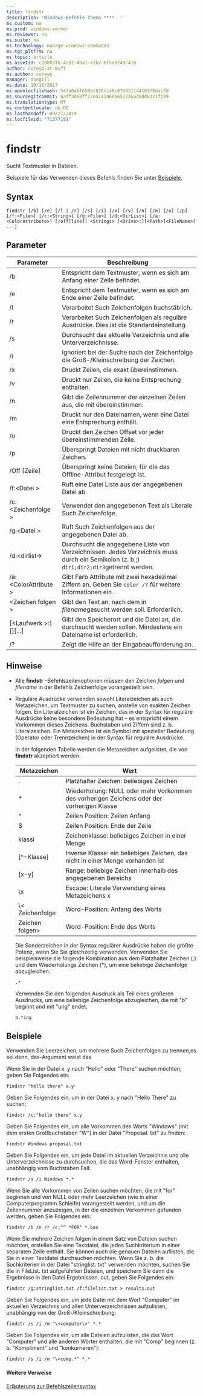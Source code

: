```yaml
---
title: findstr
description: 'Windows-Befehle Thema ****- '
ms.custom: na
ms.prod: windows-server
ms.reviewer: na
ms.suite: na
ms.technology: manage-windows-commands
ms.tgt_pltfrm: na
ms.topic: article
ms.assetid: c2d803fb-4cd2-46a1-a1b7-6f5e0249c418
author: coreyp-at-msft
ms.author: coreyp
manager: dongill
ms.date: 10/16/2017
ms.openlocfilehash: 547a0abf658ef826cca8c87d451144181f8dac7d
ms.sourcegitcommit: 6aff3d88ff22ea141a6ea6572a5ad8dd6321f199
ms.translationtype: MT
ms.contentlocale: de-DE
ms.lasthandoff: 09/27/2019
ms.locfileid: "71377191"
---
```

# <a name="findstr"></a>findstr

Sucht Textmuster in Dateien.

Beispiele für das Verwenden dieses Befehls finden Sie unter [Beispiele](#examples).

## <a name="syntax"></a>Syntax

```
findstr [/b] [/e] [/l | /r] [/s] [/i] [/x] [/v] [/n] [/m] [/o] [/p] [/f:<File>] [/c:<String>] [/g:<File>] [/d:<DirList>] [/a:<ColorAttribute>] [/off[line]] <Strings> [<Drive>:][<Path>]<FileName>[ ...]
```

## <a name="parameters"></a>Parameter

|Parameter|Beschreibung|
|---------|-----------|
|/b|Entspricht dem Textmuster, wenn es sich am Anfang einer Zeile befindet.|
|/e|Entspricht dem Textmuster, wenn es sich am Ende einer Zeile befindet.|
|/l|Verarbeitet Such Zeichenfolgen buchstäblich.|
|/r|Verarbeitet Such Zeichenfolgen als reguläre Ausdrücke. Dies ist die Standardeinstellung.|
|/s|Durchsucht das aktuelle Verzeichnis und alle Unterverzeichnisse.|
|/i|Ignoriert bei der Suche nach der Zeichenfolge die Groß-/Kleinschreibung der Zeichen.|
|/x|Druckt Zeilen, die exakt übereinstimmen.|
|/v|Druckt nur Zeilen, die keine Entsprechung enthalten.|
|/n|Gibt die Zeilennummer der einzelnen Zeilen aus, die mit übereinstimmen.|
|/m|Druckt nur den Dateinamen, wenn eine Datei eine Entsprechung enthält.|
|/o|Druckt den Zeichen Offset vor jeder übereinstimmenden Zeile.|
|/p|Überspringt Dateien mit nicht druckbaren Zeichen.|
|/Off [Zeile]|Überspringt keine Dateien, für die das Offline-Attribut festgelegt ist.|
|/f:\<Datei >|Ruft eine Datei Liste aus der angegebenen Datei ab.|
|/c:\<Zeichenfolge >|Verwendet den angegebenen Text als Literale Such Zeichenfolge.|
|/g:\<Datei >|Ruft Such Zeichenfolgen aus der angegebenen Datei ab.|
|/d:\<dirlist->|Durchsucht die angegebene Liste von Verzeichnissen. Jedes Verzeichnis muss durch ein Semikolon (z. b.;) `dir1;dir2;dir3`getrennt werden.|
|/a:\<ColorAttribute >|Gibt Farb Attribute mit zwei hexadezimal Ziffern an. Geben Sie `color /?` für weitere Informationen ein.|
|\<Zeichen folgen >|Gibt den Text an, nach dem in *filename*gesucht werden soll. Erforderlich.|
|[\<Laufwerk >:] [<Path>]<FileName>[...]|Gibt den Speicherort und die Datei an, die durchsucht werden sollen. Mindestens ein Dateiname ist erforderlich.|
|/?|Zeigt die Hilfe an der Eingabeaufforderung an.|

## <a name="remarks"></a>Hinweise

- Alle **findstr** -Befehlszeilenoptionen müssen den Zeichen *folgen* und *filename* in der Befehls Zeichenfolge vorangestellt sein.
- Reguläre Ausdrücke verwenden sowohl Literalzeichen als auch Metazeichen, um Textmuster zu suchen, anstelle von exakten Zeichen folgen. Ein Literalzeichen ist ein Zeichen, das in der Syntax für reguläre Ausdrücke keine besondere Bedeutung hat – es entspricht einem Vorkommen dieses Zeichens. Buchstaben und Ziffern sind z. b. Literalzeichen. Ein Metazeichen ist ein Symbol mit spezieller Bedeutung (Operator oder Trennzeichen) in der Syntax für reguläre Ausdrücke.

  In der folgenden Tabelle werden die Metazeichen aufgelistet, die von **findstr** akzeptiert werden.  

  |Metazeichen|Wert|
  |-------------|-----|
  |.|Platzhalter Zeichen: beliebiges Zeichen|
  |*|Wiederholung: NULL oder mehr Vorkommen des vorherigen Zeichens oder der vorherigen Klasse|
  |^|Zeilen Position: Zeilen Anfang|
  |$|Zeilen Position: Ende der Zeile|
  |klassi|Zeichenklasse: beliebiges Zeichen in einer Menge|
  |[^-Klasse]|Inverse Klasse: ein beliebiges Zeichen, das nicht in einer Menge vorhanden ist|
  |[x-y]|Range: beliebige Zeichen innerhalb des angegebenen Bereichs|
  |\x|Escape: Literale Verwendung eines Metazeichens x|
  |\\< Zeichenfolge|Word-Position: Anfang des Worts|
  |Zeichen folgen\>|Word-Position: Ende des Worts|

  Die Sonderzeichen in der Syntax regulärer Ausdrücke haben die größte Potenz, wenn Sie Sie gleichzeitig verwenden. Verwenden Sie beispielsweise die folgende Kombination aus dem Platzhalter Zeichen (.) und dem Wiederholungs Zeichen (*), um eine beliebige Zeichenfolge abzugleichen:

  ```
  .*
  ``` 

  Verwenden Sie den folgenden Ausdruck als Teil eines größeren Ausdrucks, um eine beliebige Zeichenfolge abzugleichen, die mit "b" beginnt und mit "ung" endet: 

  ```
  b.*ing
  ```

## <a name="examples"></a>Beispiele

Verwenden Sie Leerzeichen, um mehrere Such Zeichenfolgen zu trennen,es sei denn, das-Argument weist das

Wenn Sie in der Datei x. y nach "Hello" oder "There" suchen möchten, geben Sie Folgendes ein:

```
findstr "hello there" x.y 
```

Geben Sie Folgendes ein, um in der Datei x. y nach "Hello There" zu suchen:

```
findstr /c:"hello there" x.y 
```

Geben Sie Folgendes ein, um alle Vorkommen des Worts "Windows" (mit dem ersten Großbuchstaben "W") in der Datei "Proposal. txt" zu finden:

```
findstr Windows proposal.txt 
```

Geben Sie Folgendes ein, um jede Datei im aktuellen Verzeichnis und alle Unterverzeichnisse zu durchsuchen, die das Word-Fenster enthalten, unabhängig vom Buchstaben Fall:

```
findstr /s /i Windows *.* 
```

Wenn Sie alle Vorkommen von Zeilen suchen möchten, die mit "for" beginnen und von NULL oder mehr Leerzeichen (wie in einer Computerprogramm Schleife) vorangestellt werden, und um die Zeilennummer anzuzeigen, in der die einzelnen Vorkommen gefunden werden, geben Sie Folgendes ein:

```
findstr /b /n /r /c:"^ *FOR" *.bas 
```

Wenn Sie mehrere Zeichen folgen in einem Satz von Dateien suchen möchten, erstellen Sie eine Textdatei, die jedes Suchkriterium in einer separaten Zeile enthält. Sie können auch die genauen Dateien auflisten, die Sie in einer Textdatei durchsuchen möchten. Wenn Sie z. b. die Suchkriterien in der Datei "stringlist. txt" verwenden möchten, suchen Sie die in FileList. txt aufgeführten Dateien, und speichern Sie dann die Ergebnisse in den Datei Ergebnissen. out, geben Sie Folgendes ein:

```
findstr /g:stringlist.txt /f:filelist.txt > results.out 
```

Geben Sie Folgendes ein, um jede Datei mit dem Wort "Computer" im aktuellen Verzeichnis und allen Unterverzeichnissen aufzulisten, unabhängig von der Groß-/Kleinschreibung:

```
findstr /s /i /m "\<computer\>" *.*
```

Geben Sie Folgendes ein, um alle Dateien aufzulisten, die das Wort "Computer" und alle anderen Wörter enthalten, die mit "Comp" beginnen (z. b. "Kompliment" und "konkurrieren"):

```
findstr /s /i /m "\<comp.*" *.*
```

#### <a name="additional-references"></a>Weitere Verweise

[Erläuterung zur Befehlszeilensyntax](command-line-syntax-key.md)